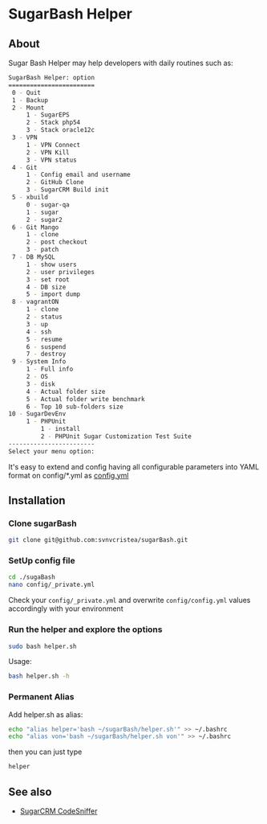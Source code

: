 SugarBash Helper
================

## About

Sugar Bash Helper may help developers with daily routines such as:

```bash
SugarBash Helper: option
========================
 0 - Quit
 1 - Backup
 2 - Mount
     1 - SugarEPS
     2 - Stack php54
     3 - Stack oracle12c
 3 - VPN
     1 - VPN Connect
     2 - VPN Kill
     3 - VPN status
 4 - Git
     1 - Config email and username
     2 - GitHub Clone
     3 - SugarCRM Build init
 5 - xbuild
     0 - sugar-qa
     1 - sugar
     2 - sugar2
 6 - Git Mango
     1 - clone
     2 - post checkout
     3 - patch
 7 - DB MySQL
     1 - show users
     2 - user privileges
     3 - set root
     4 - DB size
     5 - import dump
 8 - vagrantON
     1 - clone
     2 - status
     3 - up
     4 - ssh
     5 - resume
     6 - suspend
     7 - destroy
 9 - System Info
     1 - Full info
     2 - OS
     3 - disk
     4 - Actual folder size
     5 - Actual folder write benchmark
     6 - Top 10 sub-folders size
10 - SugarDevEnv
     1 - PHPUnit
         1 - install
         2 - PHPUnit Sugar Customization Test Suite
------------------------
Select your menu option:
```

It's easy to extend and config having all configurable parameters into YAML format on config/*.yml as [config.yml](https://github.com/svnvcristea/sugarBash/blob/master/config.def.yml)

## Installation

### Clone sugarBash

```bash
git clone git@github.com:svnvcristea/sugarBash.git
```

### SetUp config file

```bash
cd ./sugaBash
nano config/_private.yml
```

Check your ```config/_private.yml``` and overwrite ```config/config.yml``` values accordingly with your environment

### Run the helper and explore the options

```bash
sudo bash helper.sh
```

Usage:

```bash
bash helper.sh -h
```

### Permanent Alias

Add helper.sh as alias:
```bash
echo "alias helper='bash ~/sugarBash/helper.sh'" >> ~/.bashrc
echo "alias von='bash ~/sugarBash/helper.sh von'" >> ~/.bashrc
```
then you can just type 
```bash
helper
```

## See also

* [SugarCRM CodeSniffer](https://github.com/svnvcristea/SugarCRMCodeSniffer)